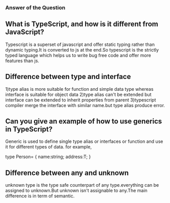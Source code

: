 ### Answer of the Question

## What is TypeScript, and how is it different from JavaScript?

Typescript is a superset of javascript and offer static typing rather than dynamic typing.It is converted to js at the end.So typescript is the strictly typed language which helps us to write bug free code and offer more features than js.

## Difference between type and interface

1)type alias is more suitable for function and simple data type whereas interface is suitable for object data
2)type alias can't be extended but interface can be extended to inherit properties from parent
3)typescript compiler merge the interface with similar name.but type alias produce error.

## Can you give an example of how to use generics in TypeScript?
Generic is used to define  single type alias or interfaces or function and use it for different types of data. for example,
 
  type Person<T>=
               {
                   name:string;
                   address:T;
               }


## Difference between any and unknown
 
 unknown type is the type safe counterpart of any type.everything can be assigned to unknown.But unknown isn't assignable to any.The main difference is in term of semantic.


